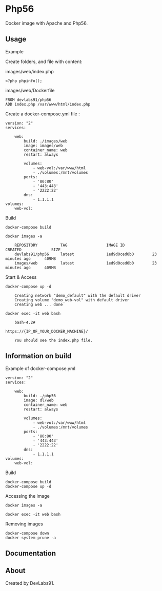 Php56
=====

Docker image with Apache and Php56.

Usage
-----

Example

Create folders, and file with content:

images/web/index.php

    <?php phpinfo();

images/web/Dockerfile
    
    FROM devlabs91/php56
    ADD index.php /var/www/html/index.php


Create a docker-compose.yml file :

    version: "2"
    services:
    
        web:
            build: ./images/web
            image: images/web
            container_name: web
            restart: always
    
            volumes:
                - web-vol:/var/www/html
                - ./volumes:/mnt/volumes
            ports:
                - '80:80'
                - '443:443'
                - '2222:22'
            dns:
                - 1.1.1.1
    volumes:
        web-vol:


Build

    docker-compose build
    
    docker images -a

        REPOSITORY          TAG                 IMAGE ID            CREATED             SIZE
        devlabs91/php56     latest              1ed9d0ced0b0        23 minutes ago      409MB
        images/web          latest              1ed9d0ced0b0        23 minutes ago      409MB

Start & Access

    docker-compose up -d

        Creating network "demo_default" with the default driver
        Creating volume "demo_web-vol" with default driver
        Creating web ... done

    docker exec -it web bash

        bash-4.2#

    https://{IP_OF_YOUR_DOCKER_MACHINE}/

        You should see the index.php file.

Information on build
--------------------

Example of docker-compose.yml

    version: "2"
    services:
    
        web:
            build: ./php56
            image: dl/web
            container_name: web
            restart: always
    
            volumes:
                - web-vol:/var/www/html
                - ./volumes:/mnt/volumes
            ports:
                - '80:80'
                - '443:443'
                - '2222:22'
            dns:
                - 1.1.1.1
    volumes:
        web-vol:


Build

    docker-compose build
    docker-compose up -d
    
Accessing the image

    docker images -a

    docker exec -it web bash

Removing images

    docker-compose down
    docker system prune -a

Documentation
-------------

About
-----

Created by DevLabs91.
